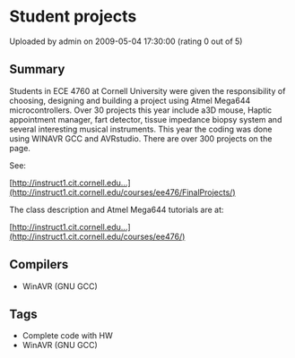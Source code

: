 # Student projects

Uploaded by admin on 2009-05-04 17:30:00 (rating 0 out of 5)

## Summary

Students in ECE 4760 at Cornell University were given the responsibility of choosing, designing and building a project using Atmel Mega644 microcontrollers. Over 30 projects this year include a3D mouse, Haptic appointment manager, fart detector, tissue impedance biopsy system and several interesting musical instruments. This year the coding was done using WINAVR GCC and AVRstudio. There are over 300 projects on the page.


See:  

[http://instruct1.cit.cornell.edu...](http://instruct1.cit.cornell.edu/courses/ee476/FinalProjects/)


The class description and Atmel Mega644 tutorials are at:  

[http://instruct1.cit.cornell.edu...](http://instruct1.cit.cornell.edu/courses/ee476/)

## Compilers

- WinAVR (GNU GCC)

## Tags

- Complete code with HW
- WinAVR (GNU GCC)
